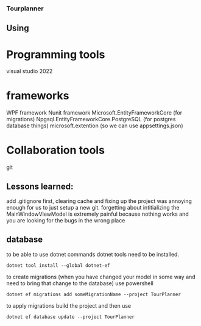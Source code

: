 ### Tourplanner


## Using
# Programming tools
visual studio 2022


# frameworks
WPF framework
Nunit framework
Microsoft.EntityFrameworkCore
(for migrations)
Npgsql.EntityFrameworkCore.PostgreSQL
(for postgres database things)
microsoft.extention
(so we can use appsettings.json)

# Collaboration tools
git


## Lessons learned:
add .gitignore first, clearing cache and fixing up the project was annoying enough for us to just setup a new git.
forgetting about intitializing the MainWindowViewModel is extremely painful because nothing works and you are looking for the bugs in the wrong place

## database
to be able to use dotnet commands dotnet tools need to be installed.
```shell
dotnet tool install --global dotnet-ef
```
to create migrations (when you have changed your model in some way and need to bring that change to the database) use powershell
```shell
dotnet ef migrations add someMigrationName --project TourPlanner
```
to apply migrations build the project and then use
```shell
dotnet ef database update --project TourPlanner
```
